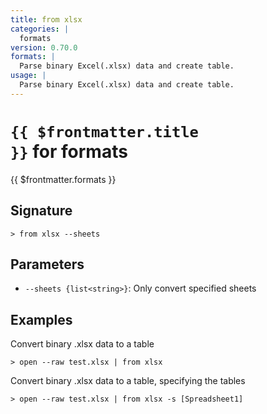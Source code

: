 ```yaml
---
title: from xlsx
categories: |
  formats
version: 0.70.0
formats: |
  Parse binary Excel(.xlsx) data and create table.
usage: |
  Parse binary Excel(.xlsx) data and create table.
---
```


# <code>{{ $frontmatter.title }}</code> for formats

<div class='command-title'>{{ $frontmatter.formats }}</div>

## Signature

```> from xlsx --sheets```

## Parameters

 -  `--sheets {list<string>}`: Only convert specified sheets

## Examples

Convert binary .xlsx data to a table
```shell
> open --raw test.xlsx | from xlsx
```

Convert binary .xlsx data to a table, specifying the tables
```shell
> open --raw test.xlsx | from xlsx -s [Spreadsheet1]
```
